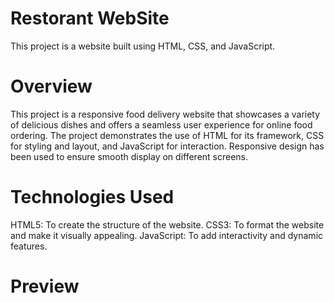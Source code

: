 # Restorant WebSite
﻿This project is a website built using HTML, CSS, and JavaScript.
 
# Overview
This project is a responsive food delivery website that showcases a variety of delicious dishes and offers a seamless user experience for online food ordering. The project demonstrates the use of HTML for its framework, CSS for styling and layout, and JavaScript for interaction. Responsive design has been used to ensure smooth display on different screens.

# Technologies Used
HTML5: To create the structure of the website.
CSS3: To format the website and make it visually appealing.
JavaScript: To add interactivity and dynamic features.

# Preview


